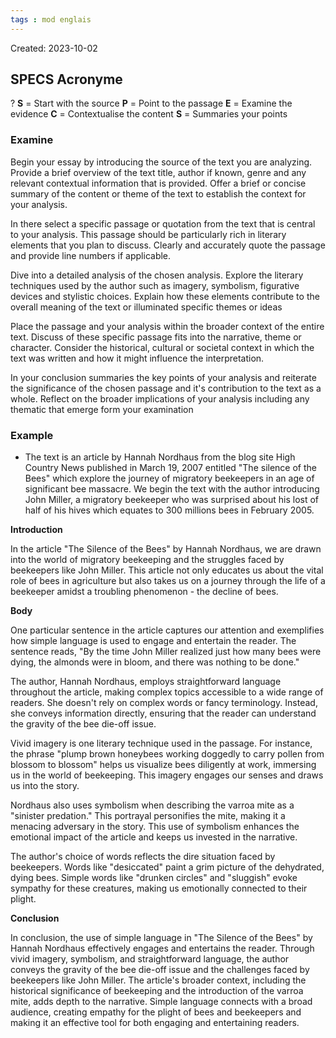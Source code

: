 ```yaml
---
tags : mod englais
---
```

Created: 2023-10-02

## SPECS Acronyme
?
**S** = Start with the source
**P** = Point to the passage
**E** = Examine the evidence
**C** = Contextualise the content
**S** = Summaries your points

### Examine
Begin your essay by introducing the source of the text you are analyzing. Provide a brief overview of the text title, author if known, genre and any relevant contextual information that is provided. Offer a brief or concise summary of the content or theme of the text to establish the context for your analysis.

In there select a specific passage or quotation from the text that is central to your analysis. This passage should be particularly rich in literary elements that you plan to discuss. Clearly and accurately quote the passage and provide line numbers if applicable.

Dive into a detailed analysis of the chosen analysis. Explore the literary techniques used by the author such as imagery, symbolism, figurative devices and stylistic choices. Explain how these elements contribute to the overall meaning of the text or illuminated specific themes or ideas

Place the passage and your analysis within the broader context of the entire text. Discuss of these specific passage fits into the narrative, theme or character. Consider the historical, cultural or societal context in which the text was written and how it might influence the interpretation. 

In your conclusion summaries the key points of your analysis and reiterate the significance of the chosen passage and it's contribution to the text as a whole. Reflect on the broader implications of your analysis including any thematic that emerge form your examination

### Example
- The text is an article by Hannah Nordhaus from the blog site High Country News published in March 19, 2007 entitled "The silence of the Bees" which explore the journey of  migratory beekeepers in an age of significant bee massacre. We begin the text with the author introducing John Miller, a migratory beekeeper who was surprised about his lost of half of his hives which equates to 300 millions bees in February 2005.

**Introduction**

In the article "The Silence of the Bees" by Hannah Nordhaus, we are drawn into the world of migratory beekeeping and the struggles faced by beekeepers like John Miller. This article not only educates us about the vital role of bees in agriculture but also takes us on a journey through the life of a beekeeper amidst a troubling phenomenon - the decline of bees.

**Body**

One particular sentence in the article captures our attention and exemplifies how simple language is used to engage and entertain the reader. The sentence reads, "By the time John Miller realized just how many bees were dying, the almonds were in bloom, and there was nothing to be done."

The author, Hannah Nordhaus, employs straightforward language throughout the article, making complex topics accessible to a wide range of readers. She doesn't rely on complex words or fancy terminology. Instead, she conveys information directly, ensuring that the reader can understand the gravity of the bee die-off issue.

Vivid imagery is one literary technique used in the passage. For instance, the phrase "plump brown honeybees working doggedly to carry pollen from blossom to blossom" helps us visualize bees diligently at work, immersing us in the world of beekeeping. This imagery engages our senses and draws us into the story.

Nordhaus also uses symbolism when describing the varroa mite as a "sinister predation." This portrayal personifies the mite, making it a menacing adversary in the story. This use of symbolism enhances the emotional impact of the article and keeps us invested in the narrative.

The author's choice of words reflects the dire situation faced by beekeepers. Words like "desiccated" paint a grim picture of the dehydrated, dying bees. Simple words like "drunken circles" and "sluggish" evoke sympathy for these creatures, making us emotionally connected to their plight.

**Conclusion**

In conclusion, the use of simple language in "The Silence of the Bees" by Hannah Nordhaus effectively engages and entertains the reader. Through vivid imagery, symbolism, and straightforward language, the author conveys the gravity of the bee die-off issue and the challenges faced by beekeepers like John Miller. The article's broader context, including the historical significance of beekeeping and the introduction of the varroa mite, adds depth to the narrative. Simple language connects with a broad audience, creating empathy for the plight of bees and beekeepers and making it an effective tool for both engaging and entertaining readers.